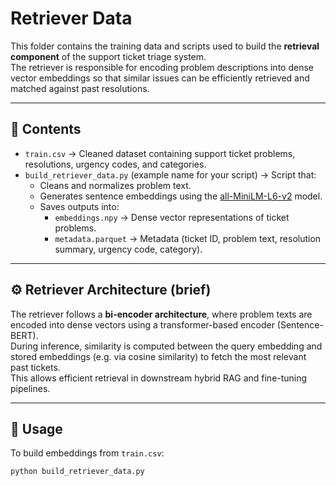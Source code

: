 # Retriever Data

This folder contains the training data and scripts used to build the **retrieval component** of the support ticket triage system.  
The retriever is responsible for encoding problem descriptions into dense vector embeddings so that similar issues can be efficiently retrieved and matched against past resolutions.

---

## 📂 Contents
- `train.csv` → Cleaned dataset containing support ticket problems, resolutions, urgency codes, and categories.  
- `build_retriever_data.py` (example name for your script) → Script that:
  - Cleans and normalizes problem text.  
  - Generates sentence embeddings using the [all-MiniLM-L6-v2](https://huggingface.co/sentence-transformers/all-MiniLM-L6-v2) model.  
  - Saves outputs into:
    - `embeddings.npy` → Dense vector representations of ticket problems.  
    - `metadata.parquet` → Metadata (ticket ID, problem text, resolution summary, urgency code, category).  

---

## ⚙️ Retriever Architecture (brief)
The retriever follows a **bi-encoder architecture**, where problem texts are encoded into dense vectors using a transformer-based encoder (Sentence-BERT).  
During inference, similarity is computed between the query embedding and stored embeddings (e.g. via cosine similarity) to fetch the most relevant past tickets.  
This allows efficient retrieval in downstream hybrid RAG and fine-tuning pipelines.

---

## 🚀 Usage
To build embeddings from `train.csv`:
```bash
python build_retriever_data.py
